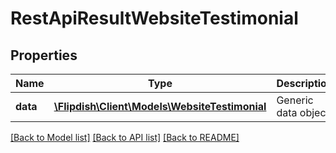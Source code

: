 # RestApiResultWebsiteTestimonial

## Properties
Name | Type | Description | Notes
------------ | ------------- | ------------- | -------------
**data** | [**\Flipdish\Client\Models\WebsiteTestimonial**](WebsiteTestimonial.md) | Generic data object. | 

[[Back to Model list]](../README.md#documentation-for-models) [[Back to API list]](../README.md#documentation-for-api-endpoints) [[Back to README]](../README.md)


